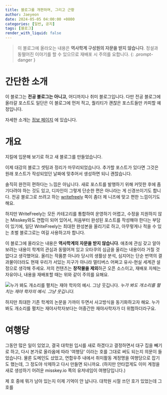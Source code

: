 ```yaml
---
title: 블로그를 개편하며, 그리고 근황
author: Jaeyeon
date: 2024-05-05 04:00:00 +0800
categories: [일반, 공지]
tags: [블로그]
render_with_liquid: false
---
```


> 이 블로그에 올라오는 내용은 **역사학계 구성원의 자문을 받지 않습니다**. 정설과 동떨어진 이야기를 할 수 있으므로 재배포 시 주의를 요합니다.
{: .prompt-danger }

# 간단한 소개

이 블로그는 **전공 블로그는 아니고**, 어디까지나 취미 블로그입니다. 다만 전공 블로그에 올라갈 포스트도 일단은 이 블로그에 먼저 적고, 퀄리티가 괜찮은 포스트들만 카피할 예정입니다.

자세한 소개는 [정보 페이지](https://hiyuno.peacht.art/chirpy/about/) 에 있습니다.

# 개요

지킬에 입문해 보기로 하고 새 블로그를 만들었습니다.

이제 대강의 블로그 셋팅과 정리가 마무리되었습니다. 추가할 포스트가 있다면 그것은 원래 포스트가 작성되었던 날짜에 맞추어서 생성하면 되니 괜찮습니다.

솔직히 완전히 편하다는 느낌은 아닙니다. 새로 포스트를 발행하기 위해 커밋한 후에 좀 기다려야 하는 것도 있고, 디자인이 그렇게 단순한 편은 아니라는 게 신경쓰이기도 합니다. 전공 블로그로 쓰려고 하는 [writefreely](https://blog.daydream.ink/jyhyun1008/) 쪽이 좀더 제 니즈에 맞고 편한 느낌이기도 해요. 

하지만 WriteFreely는 모든 카테고리를 통합하여 운영하기 어렵고, 수정을 지원하지 않는 Misskey와도 연합이 되어 있어서, 처음부터 완성된 포스트를 작성해야 한다는 부담이 있기에, 일단 WriteFreely는 최대한 완성본을 올리기로 하고, 아무렇게나 적을 수 있는 초벌 블로그로는 여길 사용하고자 합니다.

이 블로그에 올라오는 내용은 **역사학계의 자문을 받지 않습니다**. 애초에 관심 갖고 알아보려는 내용이 학계의 관심과 동떨어져 있고 오타쿠의 심금을 울리는 내용이라 거칠 것 없다고 생각했어요. 올리는 작품뿐 아니라 당시의 생활상 분석, 심지어는 단순 번역의 결과물이더라도 현재 우리가 서있는 지구가 아니라 멀티버스 어쩌고 유사-현실 세계관 설정으로 생각해 주세요. 저의 컨텐츠는 **창작물을 제외**하곤 오픈 소스이고, 재배포 자체는 자유이나, 내용을 재배포할 때는 위와 같이 주의를 요해요.

![누가 봐도 개소리를 펼치는 재야 학자의 예시. 그냥 웃깁니다.](https://peachtart2.s3.ap-northeast-1.amazonaws.com/tart/ba30480d-8183-4658-8512-c41d1efe53bc.webp)
_누가 봐도 개소리를 펼치는 재야 학자의 예시. 그냥 웃깁니다._

하지만 최대한 기존 학계의 논문을 가까이 두면서 사고방식을 동기화하고자 해요. 누가 봐도 개소리를 펼치는 재야사학자보다는 어중간한 재야사학자가 더 위험하더라구요.

# 여행당

그동안 많은 일이 있었고, 결국 대학원 입시를 새로 하겠다고 결정하면서 대구 집을 빼기로 하고, 다시 본가로 올라옴에 따라 '여행당' 이라는 호를 그대로 써도 되는지 의문이 들었습니다. 물론 도메인도 샀었고, 연합우주 내에서 취미활동 계정명을 여행당으로 잡기도 했는데, 그 정도야 삭제하고 다시 만들면 되니까요. (하지만 안타깝게도 이미 계정을 새로 생성하기 어려운 misskey.io 쪽의 유저네임이 여행당입니다.)

제 호 중에 뭐가 남아 있는지 이제 기억이 안 납니다. 대학원 시절 쓰던 호가 있었는데 그 호를 